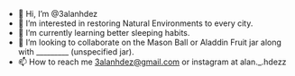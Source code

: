- 👋 Hi, I’m @3alanhdez
- 👀 I’m interested in restoring Natural Environments to every city.
- 🌱 I’m currently learning better sleeping habits.
- 💞️ I’m looking to collaborate on the Mason Ball or Aladdin Fruit jar along with _________ (unspecified jar).
- 📫 How to reach me 3alanhdez@gmail.com or instagram at alan._.hdezz

<!---
3alanhdez/3alanhdez is a ✨ special ✨ repository because its `README.md` (this file) appears on your GitHub profile.
You can click the Preview link to take a look at your changes.
--->
